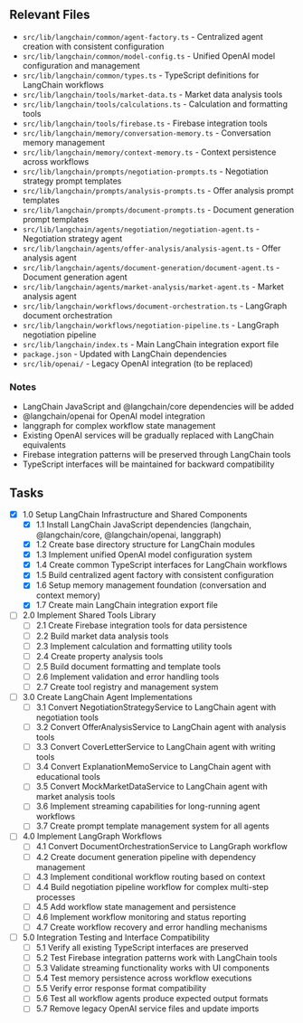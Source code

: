 ## Relevant Files

- `src/lib/langchain/common/agent-factory.ts` - Centralized agent creation with consistent configuration
- `src/lib/langchain/common/model-config.ts` - Unified OpenAI model configuration and management
- `src/lib/langchain/common/types.ts` - TypeScript definitions for LangChain workflows
- `src/lib/langchain/tools/market-data.ts` - Market data analysis tools
- `src/lib/langchain/tools/calculations.ts` - Calculation and formatting tools
- `src/lib/langchain/tools/firebase.ts` - Firebase integration tools
- `src/lib/langchain/memory/conversation-memory.ts` - Conversation memory management
- `src/lib/langchain/memory/context-memory.ts` - Context persistence across workflows
- `src/lib/langchain/prompts/negotiation-prompts.ts` - Negotiation strategy prompt templates
- `src/lib/langchain/prompts/analysis-prompts.ts` - Offer analysis prompt templates
- `src/lib/langchain/prompts/document-prompts.ts` - Document generation prompt templates
- `src/lib/langchain/agents/negotiation/negotiation-agent.ts` - Negotiation strategy agent
- `src/lib/langchain/agents/offer-analysis/analysis-agent.ts` - Offer analysis agent
- `src/lib/langchain/agents/document-generation/document-agent.ts` - Document generation agent
- `src/lib/langchain/agents/market-analysis/market-agent.ts` - Market analysis agent
- `src/lib/langchain/workflows/document-orchestration.ts` - LangGraph document orchestration
- `src/lib/langchain/workflows/negotiation-pipeline.ts` - LangGraph negotiation pipeline
- `src/lib/langchain/index.ts` - Main LangChain integration export file
- `package.json` - Updated with LangChain dependencies
- `src/lib/openai/` - Legacy OpenAI integration (to be replaced)

### Notes

- LangChain JavaScript and @langchain/core dependencies will be added
- @langchain/openai for OpenAI model integration
- langgraph for complex workflow state management
- Existing OpenAI services will be gradually replaced with LangChain equivalents
- Firebase integration patterns will be preserved through LangChain tools
- TypeScript interfaces will be maintained for backward compatibility

## Tasks

- [x] 1.0 Setup LangChain Infrastructure and Shared Components
  - [x] 1.1 Install LangChain JavaScript dependencies (langchain, @langchain/core, @langchain/openai, langgraph)
  - [x] 1.2 Create base directory structure for LangChain modules
  - [x] 1.3 Implement unified OpenAI model configuration system
  - [x] 1.4 Create common TypeScript interfaces for LangChain workflows
  - [x] 1.5 Build centralized agent factory with consistent configuration
  - [x] 1.6 Setup memory management foundation (conversation and context memory)
  - [x] 1.7 Create main LangChain integration export file

- [ ] 2.0 Implement Shared Tools Library
  - [ ] 2.1 Create Firebase integration tools for data persistence
  - [ ] 2.2 Build market data analysis tools
  - [ ] 2.3 Implement calculation and formatting utility tools
  - [ ] 2.4 Create property analysis tools
  - [ ] 2.5 Build document formatting and template tools
  - [ ] 2.6 Implement validation and error handling tools
  - [ ] 2.7 Create tool registry and management system

- [ ] 3.0 Create LangChain Agent Implementations
  - [ ] 3.1 Convert NegotiationStrategyService to LangChain agent with negotiation tools
  - [ ] 3.2 Convert OfferAnalysisService to LangChain agent with analysis tools
  - [ ] 3.3 Convert CoverLetterService to LangChain agent with writing tools
  - [ ] 3.4 Convert ExplanationMemoService to LangChain agent with educational tools
  - [ ] 3.5 Convert MockMarketDataService to LangChain agent with market analysis tools
  - [ ] 3.6 Implement streaming capabilities for long-running agent workflows
  - [ ] 3.7 Create prompt template management system for all agents

- [ ] 4.0 Implement LangGraph Workflows
  - [ ] 4.1 Convert DocumentOrchestrationService to LangGraph workflow
  - [ ] 4.2 Create document generation pipeline with dependency management
  - [ ] 4.3 Implement conditional workflow routing based on context
  - [ ] 4.4 Build negotiation pipeline workflow for complex multi-step processes
  - [ ] 4.5 Add workflow state management and persistence
  - [ ] 4.6 Implement workflow monitoring and status reporting
  - [ ] 4.7 Create workflow recovery and error handling mechanisms

- [ ] 5.0 Integration Testing and Interface Compatibility
  - [ ] 5.1 Verify all existing TypeScript interfaces are preserved
  - [ ] 5.2 Test Firebase integration patterns work with LangChain tools
  - [ ] 5.3 Validate streaming functionality works with UI components
  - [ ] 5.4 Test memory persistence across workflow executions
  - [ ] 5.5 Verify error response format compatibility
  - [ ] 5.6 Test all workflow agents produce expected output formats
  - [ ] 5.7 Remove legacy OpenAI service files and update imports 